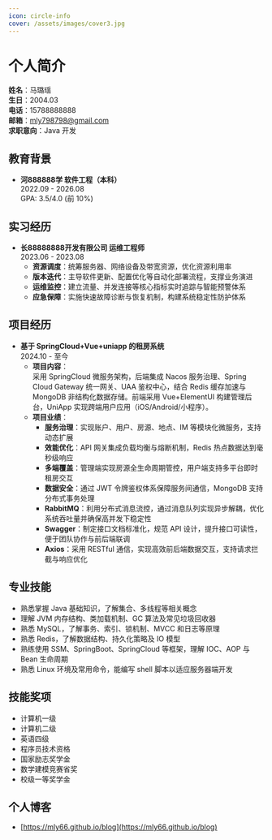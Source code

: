 ```yaml
---
icon: circle-info
cover: /assets/images/cover3.jpg
---
```


# 个人简介

**姓名**：马璐瑶  
**生日**：2004.03  
**电话**：15788888888  
**邮箱**：mly798798@gmail.com  
**求职意向**：Java 开发


## 教育背景

- **河888888学 软件工程（本科）**  
  2022.09 - 2026.08  
  GPA: 3.5/4.0 (前 10%)

## 实习经历

- **长88888888开发有限公司 运维工程师**  
  2023.06 - 2023.08  
  - **资源调度**：统筹服务器、网络设备及带宽资源，优化资源利用率  
  - **版本迭代**：主导软件更新、配置优化等自动化部署流程，支撑业务演进  
  - **运维监控**：建立流量、并发连接等核心指标实时追踪与智能预警体系  
  - **应急保障**：实施快速故障诊断与恢复机制，构建系统稳定性防护体系  


## 项目经历

- **基于 SpringCloud+Vue+uniapp 的租房系统**  
  2024.10 - 至今  
  - **项目内容**：  
    采用 SpringCloud 微服务架构，后端集成 Nacos 服务治理、Spring Cloud Gateway 统一网关、UAA 鉴权中心，结合 Redis 缓存加速与 MongoDB 非结构化数据存储。前端采用 Vue+ElementUI 构建管理后台，UniApp 实现跨端用户应用（iOS/Android/小程序）。  
  - **项目业绩**：  
    - **服务治理**：实现账户、用户、房源、地点、IM 等模块化微服务，支持动态扩展  
    - **效能优化**：API 网关集成负载均衡与熔断机制，Redis 热点数据达到毫秒级响应  
    - **多端覆盖**：管理端实现房源全生命周期管控，用户端支持多平台即时租房交互  
    - **数据安全**：通过 JWT 令牌鉴权体系保障服务间通信，MongoDB 支持分布式事务处理  
    - **RabbitMQ**：利用分布式消息流控，通过消息队列实现异步解耦，优化系统吞吐量并确保高并发下稳定性  
    - **Swagger**：制定接口文档标准化，规范 API 设计，提升接口可读性，便于团队协作与前后端联调  
    - **Axios**：采用 RESTful 通信，实现高效前后端数据交互，支持请求拦截与响应优化


## 专业技能

- 熟悉掌握 Java 基础知识，了解集合、多线程等相关概念  
- 理解 JVM 内存结构、类加载机制、GC 算法及常见垃圾回收器  
- 熟悉 MySQL，了解事务、索引、锁机制、MVCC 和日志等原理  
- 熟悉 Redis，了解数据结构、持久化策略及 IO 模型  
- 熟练使用 SSM、SpringBoot、SpringCloud 等框架，理解 IOC、AOP 与 Bean 生命周期  
- 熟悉 Linux 环境及常用命令，能编写 shell 脚本以适应服务器端开发


## 技能奖项

- 计算机一级  
- 计算机二级  
- 英语四级  
- 程序员技术资格  
- 国家励志奖学金  
- 数学建模竞赛省奖  
- 校级一等奖学金


## 个人博客

- [https://mly66.github.io/blog](https://mly66.github.io/blog)
